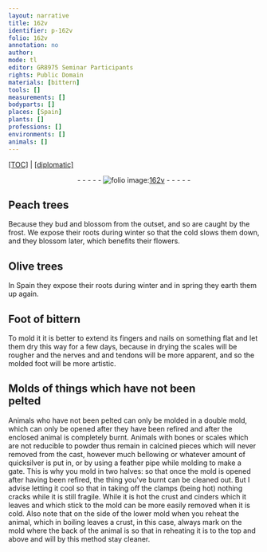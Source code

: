 ```yaml
---
layout: narrative
title: 162v
identifier: p-162v
folio: 162v
annotation: no
author:
mode: tl
editor: GR8975 Seminar Participants
rights: Public Domain
materials: [bittern]
tools: []
measurements: []
bodyparts: []
places: [Spain]
plants: []
professions: []
environments: []
animals: []
---
```


<p><a href="{{ site.baseurl }}/translation/">[TOC]</a> | <a href="{{ site.baseurl }}/_texts/p-162v_tc.md/">[diplomatic]</a></p><div class="folio" align="center">- - - - - <a href="http://gallica.bnf.fr/ark:/12148/btv1b10500001g/f330.item" target="_blank"><img src="https://cu-mkp.github.io/2017-workshop-edition/assets/photo-icon.png" alt="folio image: " style="display:inline-block; margin-bottom:-3px;"/>162v</a> - - - - - </div>  
  

## Peach trees

 
Because they bud and blossom from the outset, and so are caught by the frost. We expose their roots during winter so that the cold slows them down, and they blossom later, which benefits their flowers.
 
 
  

## Olive trees

 
In <span class="pl">Spain</span> they expose their roots during winter and in spring they earth them up again.
 
 
  

## Foot of <span class="m">bittern</span>

 
To mold it it is better to extend its fingers and nails on something flat and let them dry this way for a few days, because in drying the scales will be rougher and the nerves and and tendons will be more apparent, and so the molded foot will be more artistic.
 
 
  

## Molds of things which have not been<br/> pelted

 
Animals who have not been pelted can only be molded in a double mold, which can only be opened after they have been refired and after the enclosed animal is completely burnt. Animals with bones or scales which are not reducible to powder thus remain in calcined pieces which will never removed from the cast, however much bellowing or whatever amount of quicksilver is put in, or by using a feather pipe while molding to make a gate. This is why you mold in two halves: so that once the mold is opened after having been refired, the thing you've burnt can be cleaned out. But I advise letting it cool so that in taking off the clamps (being hot) nothing cracks while it is still fragile. While it is hot the crust and cinders which it leaves and which stick to the mold can be more easily removed when it is cold. Also note that on the side of the lower mold when you reheat the animal, which in boiling leaves a crust, in this case, always mark on the mold where the back of the animal is so that in reheating it is to the top and above and will by this method stay cleaner.
 
